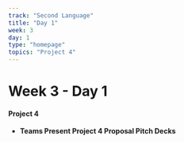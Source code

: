 ```yaml
---
track: "Second Language"
title: "Day 1"
week: 3
day: 1
type: "homepage"
topics: "Project 4"
---
```



# Week 3 - Day 1

#### Project 4

- **Teams Present Project 4 Proposal Pitch Decks**
